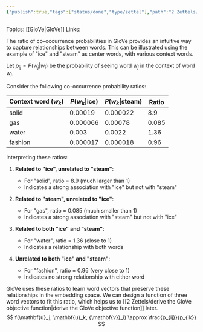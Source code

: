 ```yaml
---
{"publish":true,"tags":["status/done","type/zettel"],"path":"2 Zettels/co-occurrence ratio helps distinguish between related and unrelated words.md","permalink":"/2-zettels/co-occurrence-ratio-helps-distinguish-between-related-and-unrelated-words/","PassFrontmatter":true}
---
```



Topics: [[GloVe\|GloVe]]
Links:

The ratio of co-occurrence probabilities in GloVe provides an intuitive way to capture relationships between words. This can be illustrated using the example of "ice" and "steam" as center words, with various context words.

Let $p_{ij} = P(w_j | w_i)$ be the probability of seeing word $w_j$ in the context of word $w_i$.

Consider the following co-occurrence probability ratios:

| Context word ($w_k$) | $P(w_k \vert \text{ice})$ | $P(w_k \vert \text{steam})$ | Ratio |
|----------------------|----------------------|-------------------------|-------|
| solid                | 0.00019              | 0.000022                | 8.9   |
| gas                  | 0.000066             | 0.00078                 | 0.085 |
| water                | 0.003                | 0.0022                  | 1.36  |
| fashion              | 0.000017             | 0.000018                | 0.96  |

Interpreting these ratios:

1. **Related to "ice", unrelated to "steam"**: 
   - For "solid", ratio = 8.9 (much larger than 1)
   - Indicates a strong association with "ice" but not with "steam"

2. **Related to "steam", unrelated to "ice"**:
   - For "gas", ratio = 0.085 (much smaller than 1)
   - Indicates a strong association with "steam" but not with "ice"

3. **Related to both "ice" and "steam"**:
   - For "water", ratio = 1.36 (close to 1)
   - Indicates a relationship with both words

4. **Unrelated to both "ice" and "steam"**:
   - For "fashion", ratio = 0.96 (very close to 1)
   - Indicates no strong relationship with either word

GloVe uses these ratios to learn word vectors that preserve these relationships in the embedding space. We can design a function of three word vectors to fit this ratio, which helps us to [[2 Zettels/derive the GloVe objective function\|derive the GloVe objective function]] later.
$$
f(\mathbf{u}_j, \mathbf{u}_k, {\mathbf{v}}_i) \approx \frac{p_{ij}}{p_{ik}}
$$